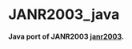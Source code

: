 # JANR2003_java
**Java port of JANR2003 [janr2003](https://github.com/forcar/JANR2025/tree/main).** 

